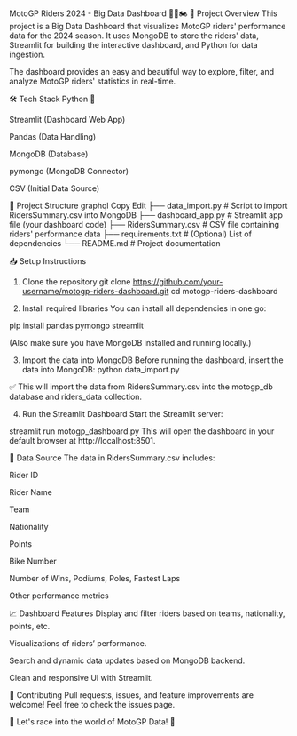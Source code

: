 MotoGP Riders 2024 - Big Data Dashboard 🚴‍♂️🏍️
📄 Project Overview
This project is a Big Data Dashboard that visualizes MotoGP riders' performance data for the 2024 season.
It uses MongoDB to store the riders' data, Streamlit for building the interactive dashboard, and Python for data ingestion.

The dashboard provides an easy and beautiful way to explore, filter, and analyze MotoGP riders' statistics in real-time.

🛠️ Tech Stack
Python 🐍

Streamlit (Dashboard Web App)

Pandas (Data Handling)

MongoDB (Database)

pymongo (MongoDB Connector)

CSV (Initial Data Source)

📂 Project Structure
graphql
Copy
Edit
├── data_import.py           # Script to import RidersSummary.csv into MongoDB
├── dashboard_app.py         # Streamlit app file (your dashboard code)
├── RidersSummary.csv        # CSV file containing riders' performance data
├── requirements.txt         # (Optional) List of dependencies
└── README.md                # Project documentation

📥 Setup Instructions
1. Clone the repository
git clone https://github.com/your-username/motogp-riders-dashboard.git
cd motogp-riders-dashboard

2. Install required libraries
You can install all dependencies in one go:

pip install pandas pymongo streamlit

(Also make sure you have MongoDB installed and running locally.)

3. Import the data into MongoDB
Before running the dashboard, insert the data into MongoDB:
python data_import.py

✅ This will import the data from RidersSummary.csv into the motogp_db database and riders_data collection.

4. Run the Streamlit Dashboard
Start the Streamlit server:

streamlit run motogp_dashboard.py
This will open the dashboard in your default browser at http://localhost:8501.

🛒 Data Source
The data in RidersSummary.csv includes:

Rider ID

Rider Name

Team

Nationality

Points

Bike Number

Number of Wins, Podiums, Poles, Fastest Laps

Other performance metrics

📈 Dashboard Features
Display and filter riders based on teams, nationality, points, etc.

Visualizations of riders’ performance.

Search and dynamic data updates based on MongoDB backend.

Clean and responsive UI with Streamlit.

🤝 Contributing
Pull requests, issues, and feature improvements are welcome!
Feel free to check the issues page.

🏁 Let's race into the world of MotoGP Data! 🏁